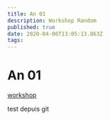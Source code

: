 ```yaml
---
title: An 01
description: Workshop Random
published: true
date: 2020-04-06T13:05:13.863Z
tags: 
---
```


# An 01

[workshop](/an01/workshop)

test depuis git 
